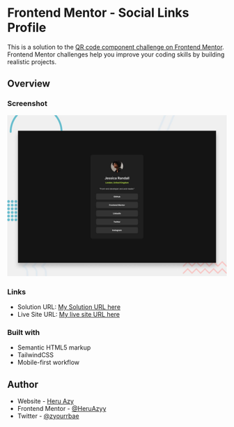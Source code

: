 # Frontend Mentor - Social Links Profile

This is a solution to the [QR code component challenge on Frontend Mentor](https://www.frontendmentor.io/challenges/social-links-profile-UG32l9m6dQ/hub). Frontend Mentor challenges help you improve your coding skills by building realistic projects.

## Overview

### Screenshot

![](./preview.jpg)

### Links

-  Solution URL: [My Solution URL here](https://github.com/HeruAzyy/Frontend-Mentor-Social-links-profile)
-  Live Site URL: [My live site URL here](https://frontend-mentor-social-links-profile-two.vercel.app/)

### Built with

-  Semantic HTML5 markup
-  TailwindCSS
-  Mobile-first workflow

## Author

-  Website - [Heru Azy](https://heruazy.vercel.app/)
-  Frontend Mentor - [@HeruAzyy](https://www.frontendmentor.io/profile/HeruAzyy)
-  Twitter - [@zyourrbae](https://twitter.com/zyourrbae)
